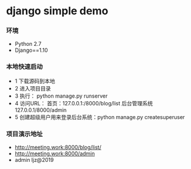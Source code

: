 # django simple demo


### 环境
* Python 2.7
* Django==1.10


### 本地快速启动

* 1 下载源码到本地
* 2 进入项目目录
* 3 执行： python manage.py runserver
* 4 访问URL：
    首页：127.0.0.1:/8000/blog/list
    后台管理系统 127.0.0.1/8000/admin
* 5 创建超级用户用来登录后台系统：python manage.py createsuperuser


### 项目演示地址
* http://meeting.work:8000/blog/list/
* http://meeting.work:8000/admin
* admin  ljz@2019